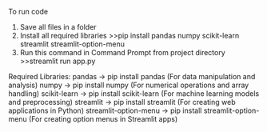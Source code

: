To run code
1. Save all files in a folder
2. Install all required libraries >>pip install pandas numpy scikit-learn streamlit streamlit-option-menu
3. Run this command in Command Prompt from project directory >>streamlit run app.py



Required Libraries:
pandas → pip install pandas (For data manipulation and analysis)
numpy → pip install numpy (For numerical operations and array handling)
scikit-learn → pip install scikit-learn (For machine learning models and preprocessing)
streamlit → pip install streamlit (For creating web applications in Python)
streamlit-option-menu → pip install streamlit-option-menu (For creating option menus in Streamlit apps)
